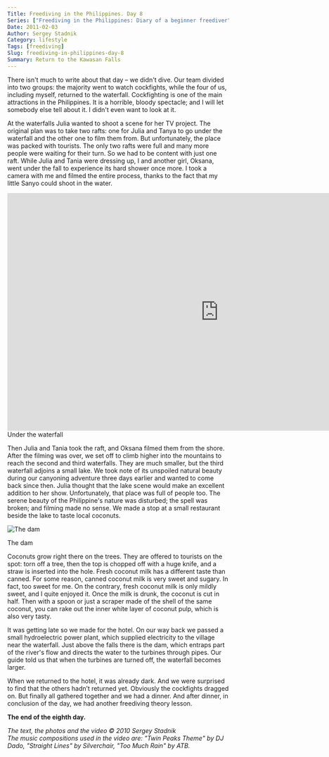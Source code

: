 ```yaml
---
Title: Freediving in the Philippines. Day 8
Series: ["Freediving in the Philippines: Diary of a beginner freediver"]
Date: 2011-02-03
Author: Sergey Stadnik
Category: lifestyle
Tags: [freediving]
Slug: freediving-in-philippines-day-8
Summary: Return to the Kawasan Falls
---
```


There isn't much to write about that day – we didn't dive. Our team divided
into two groups: the majority went to watch cockfights, while the four
of us, including myself, returned to the waterfall. Cockfighting is
one of the main attractions in the Philippines. It is a horrible, bloody
spectacle; and I will let somebody else tell about it. I didn't even want to look at it.

At the waterfalls Julia wanted to shoot a scene for her TV project. The
original plan was to take two rafts: one for Julia and Tanya to go
under the waterfall and the other one to film them from. But
unfortunately, the place was packed with tourists. The only two rafts
were full and many more people were waiting for their turn. So we had
to be content with just one raft. While Julia and Tania were dressing
up, I and another girl, Oksana, went under the fall to experience its
hard shower once more. I took a camera with me and filmed the entire
process, thanks to the fact that my little Sanyo could shoot in the
water.

<p>
<div class="video-container">
<iframe width="960" height="540" src="https://www.youtube.com/embed/qVj6s8gaRqQ?rel=0&amp;showinfo=0" frameborder="0" allowfullscreen></iframe>
</div>
<div class="caption">Under the waterfall</div>
</p>

Then Julia and Tania took the raft, and Oksana filmed them from
the shore. After the filming was over, we set off to climb higher into
the mountains to reach the second and third waterfalls. They are much
smaller, but the third waterfall adjoins a small lake. We took note of
its unspoiled natural beauty during our canyoning adventure three days
earlier and wanted to come back since then. Julia thought that the
lake scene would make an excellent addition to her show. Unfortunately,
that place was full of people too. The serene beauty of the Philippine's
nature was disturbed; the spell was broken; and filming made no sense.
We made a stop at a small restaurant beside the lake to taste local
coconuts.

![The dam](https://lh3.googleusercontent.com/-Mg5zqDfqKsA/S5t6TwdXLII/AAAAAAAADA8/KwFv-c5N4J0/s960-Ic42/SDC11843.JPG "The dam")
<div class="caption">The dam</div>

Coconuts grow right there on the trees. They are offered to tourists on
the spot: torn off a tree, then the top is chopped off with a huge
knife, and a straw is inserted into the hole. Fresh coconut milk has a
different taste than canned. For some reason, canned coconut milk is
very sweet and sugary. In fact, too sweet for me. On the contrary,
fresh coconut milk is only mildly sweet, and I quite enjoyed it. Once
the milk is drunk, the coconut is cut in half. Then with a spoon or
just a scraper made of the shell of the same coconut, you can rake out
the inner white layer of coconut pulp, which is also very tasty.

It was getting late so we made for the hotel. On our way back we passed
a small hydroelectric power plant, which supplied electricity to the
village near the waterfall. Just above the falls there is the dam,
which entraps part of the river's flow and directs the water to the
turbines through pipes. Our guide told us that when the turbines are
turned off, the waterfall becomes larger.

When we returned to the hotel, it was already dark. And we were
surprised to find that the others hadn’t returned yet. Obviously the
cockfights dragged on. But finally all gathered together and we had a
dinner. And after dinner, in conclusion of the day, we had another
freediving theory lesson.

__The end of the eighth day.__

_The text, the photos and the video © 2010 Sergey Stadnik_ <br>
_The music compositions used in the video are: "Twin Peaks Theme" by DJ Dado, "Straight Lines" by Silverchair, "Too Much Rain" by ATB._
